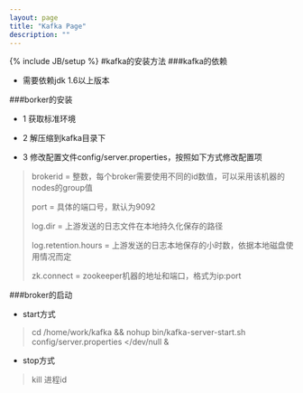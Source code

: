 ```yaml
---
layout: page
title: "Kafka Page"
description: ""
---
```

{% include JB/setup %}
#kafka的安装方法
###kafka的依赖

* 需要依赖jdk 1.6以上版本

###borker的安装

* 1 获取标准环境

* 2 解压缩到kafka目录下

* 3 修改配置文件config/server.properties，按照如下方式修改配置项

> brokerid = 整数，每个broker需要使用不同的id数值，可以采用该机器的nodes的group值
>
> port = 具体的端口号，默认为9092
>
> log.dir = 上游发送的日志文件在本地持久化保存的路径
>
> log.retention.hours = 上游发送的日志本地保存的小时数，依据本地磁盘使用情况而定
>
> zk.connect = zookeeper机器的地址和端口，格式为ip:port

###broker的启动

* start方式
> cd /home/work/kafka && nohup bin/kafka-server-start.sh config/server.properties </dev/null &

* stop方式
> kill 进程id
